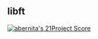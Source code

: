 ## libft

[![abernita's 21Project Score](https://badge42.herokuapp.com/api/project/abernita/Libft)](https://github.com/JaeSeoKim/badge42)
